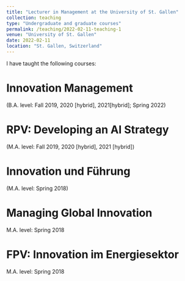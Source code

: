 ```yaml
---
title: "Lecturer in Management at the University of St. Gallen"
collection: teaching
type: "Undergraduate and graduate courses"
permalink: /teaching/2022-02-11-teaching-1
venue: "University of St. Gallen"
date: 2022-02-11
location: "St. Gallen, Switzerland"
---
```


I have taught the following courses:

Innovation Management
======
(B.A. level: Fall 2019, 2020 [hybrid], 2021[hybrid]; Spring 2022)

RPV: Developing an AI Strategy
======
(M.A. level: Fall 2019, 2020 [hybrid], 2021 [hybrid])

Innovation und Führung
======
(M.A. level: Spring 2018)

Managing Global Innovation
======
M.A. level: Spring 2018

FPV: Innovation im Energiesektor
======
M.A. level: Spring 2018
